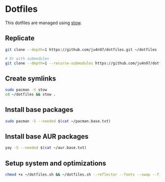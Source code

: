 # Dotfiles

This dotfiles are managed using [stow](https://www.gnu.org/software/stow/).

## Replicate

```sh
git clone --depth=1 https://github.com/ju4n97/dotfiles.git ~/dotfiles

# Or with submodules
git clone --depth=1 --recurse-submodules https://github.com/ju4n97/dotfiles.git ~/dotfiles
```

## Create symlinks

```sh
sudo pacman -S stow
cd ~/dotfiles && stow .
```

## Install base packages

```sh
sudo pacman -S --needed $(cat ~/pacman.base.txt)
```

## Install base AUR packages

```sh
yay -S --needed $(cat ~/aur.base.txt)
```

## Setup system and optimizations

```sh
chmod +x ~/dotfiles.sh && ~/dotfiles.sh --reflector --fonts --swap --firewall --dns --network-optimizations --bluetooth --docker --pacman-hooks --devtools --zsh --xdg-user-dirs --xfce4-shortcuts --xfce4-middle-button
```

